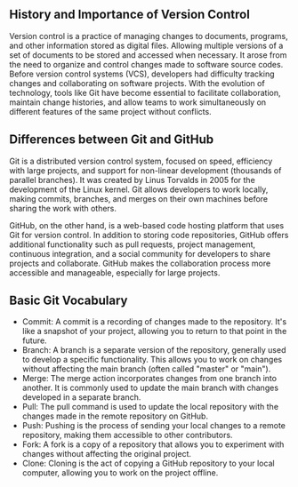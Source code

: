 ## History and Importance of Version Control
Version control is a practice of managing changes to documents, programs, and other information stored as digital files. Allowing multiple versions of a set of documents to be stored and accessed when necessary. It arose from the need to organize and control changes made to software source codes. Before version control systems (VCS), developers had difficulty tracking changes and collaborating on software projects. With the evolution of technology, tools like Git have become essential to facilitate collaboration, maintain change histories, and allow teams to work simultaneously on different features of the same project without conflicts.


## Differences between Git and GitHub
Git is a distributed version control system, focused on speed, efficiency with large projects, and support for non-linear development (thousands of parallel branches). It was created by Linus Torvalds in 2005 for the development of the Linux kernel. Git allows developers to work locally, making commits, branches, and merges on their own machines before sharing the work with others.

GitHub, on the other hand, is a web-based code hosting platform that uses Git for version control. In addition to storing code repositories, GitHub offers additional functionality such as pull requests, project management, continuous integration, and a social community for developers to share projects and collaborate. GitHub makes the collaboration process more accessible and manageable, especially for large projects.

## Basic Git Vocabulary
* Commit: A commit is a recording of changes made to the repository. It's like a snapshot of your project, allowing you to return to that point in the future.
* Branch: A branch is a separate version of the repository, generally used to develop a specific functionality. This allows you to work on changes without affecting the main branch (often called "master" or "main").
* Merge: The merge action incorporates changes from one branch into another. It is commonly used to update the main branch with changes developed in a separate branch.
* Pull: The pull command is used to update the local repository with the changes made in the remote repository on GitHub.
* Push: Pushing is the process of sending your local changes to a remote repository, making them accessible to other contributors.
* Fork: A fork is a copy of a repository that allows you to experiment with changes without affecting the original project.
* Clone: ​​Cloning is the act of copying a GitHub repository to your local computer, allowing you to work on the project offline.